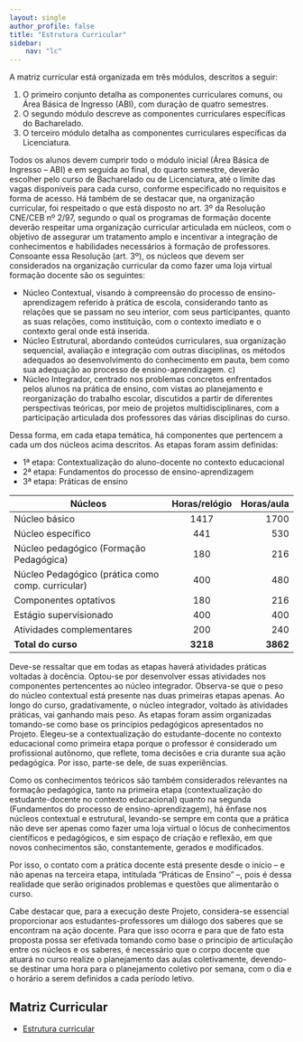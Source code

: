 ```yaml
---
layout: single
author_profile: false
title: "Estrutura Curricular"
sidebar:
    nav: "lc"
---
```


A matriz curricular está organizada em três módulos, descritos a seguir: 
1. O primeiro conjunto detalha as componentes curriculares comuns, ou Área Básica de Ingresso (ABI), com duração de quatro semestres. 
2. O segundo módulo descreve as componentes curriculares específicas do Bacharelado. 
3. O terceiro módulo detalha as componentes curriculares específicas da Licenciatura. 
   
Todos os alunos devem cumprir todo o módulo inicial (Área Básica de Ingresso – ABI) e em seguida ao final, do quarto semestre, deverão escolher pelo curso de Bacharelado ou de Licenciatura, até o limite das vagas disponíveis para cada curso, conforme especificado no requisitos e forma de acesso. Há também de se destacar que, na organização curricular, foi respeitado o que está disposto no art. 3º da Resolução CNE/CEB nº 2/97, segundo o qual os programas de formação docente deverão respeitar uma organização curricular articulada em núcleos, com o objetivo de assegurar um tratamento amplo e incentivar a integração de conhecimentos e habilidades necessários à formação de professores. Consoante essa Resolução (art. 3º), os núcleos que devem ser considerados na organização curricular da como fazer uma loja virtual formação docente são os seguintes: 

- Núcleo Contextual, visando à compreensão do processo de ensino-aprendizagem referido à prática de escola, considerando tanto as relações que se passam no seu interior, com seus participantes, quanto as suas relações, como instituição, com o contexto imediato e o contexto geral onde está inserida. 
- Núcleo Estrutural, abordando conteúdos curriculares, sua organização sequencial, avaliação e integração com outras disciplinas, os métodos adequados ao desenvolvimento do conhecimento em pauta, bem como sua adequação ao processo de ensino-aprendizagem. c) 
- Núcleo Integrador, centrado nos problemas concretos enfrentados pelos alunos na prática de ensino, com vistas ao planejamento e reorganização do trabalho escolar, discutidos a partir de diferentes perspectivas teóricas, por meio de projetos multidisciplinares, com a participação articulada dos professores das várias disciplinas do curso. 
  
Dessa forma, em cada etapa temática, há componentes que pertencem a cada um dos núcleos acima descritos. As etapas foram assim definidas: 
- 1ª etapa: Contextualização do aluno-docente no contexto educacional 
- 2ª etapa: Fundamentos do processo de ensino-aprendizagem 
- 3ª etapa: Práticas de ensino


| Núcleos        | Horas/relógio           | Horas/aula |
| ------------- |:-------------:| -----:|
| Núcleo básico    | 1417 | 1700 |
| Núcleo específico      | 441      |   530 |
| Núcleo pedagógico (Formação Pedagógica) | 180      |    216 |
| Núcleo Pedagógico (prática como comp. curricular) |400      |    480 |
| Componentes optativos | 180 | 216 |
| Estágio supervisionado | 400 | 400 |
| Atividades complementares | 200 | 240 |
| **Total do curso** | **3218** | **3862** |


Deve-se ressaltar que em todas as etapas haverá atividades práticas voltadas à docência. Optou-se por desenvolver essas atividades nos componentes pertencentes ao núcleo integrador. Observa-se que o peso do núcleo contextual está presente nas duas primeiras etapas apenas. Ao longo do curso, gradativamente, o núcleo integrador, voltado às atividades práticas, vai ganhando mais peso. As etapas foram assim organizadas tomando-se como base os princípios pedagógicos apresentados no Projeto. Elegeu-se a contextualização do estudante-docente no contexto educacional como primeira etapa porque o professor é considerado um profissional autônomo, que reflete, toma decisões e cria durante sua ação pedagógica. Por isso, parte-se dele, de suas experiências. 

Como os conhecimentos teóricos são também considerados relevantes na formação pedagógica, tanto na primeira etapa (contextualização do estudante-docente no contexto educacional) quanto na segunda (Fundamentos do processo de ensino-aprendizagem), há ênfase nos núcleos contextual e estrutural, levando-se sempre em conta que a prática não deve ser apenas como fazer uma loja virtual o lócus de conhecimentos científicos e pedagógicos, e sim espaço de criação e reflexão, em que novos conhecimentos são, constantemente, gerados e modificados. 

Por isso, o contato com a prática docente está presente desde o início – e não apenas na terceira etapa, intitulada “Práticas de Ensino” –, pois é dessa realidade que serão originados problemas e questões que alimentarão o curso. 

Cabe destacar que, para a execução deste Projeto, considera-se essencial proporcionar aos estudantes-professores um diálogo dos saberes que se encontram na ação docente. Para que isso ocorra e para que de fato esta proposta possa ser efetivada tomando como base o princípio de articulação entre os núcleos e os saberes, é necessário que o corpo docente que atuará no curso realize o planejamento das aulas coletivamente, devendo-se destinar uma hora para o planejamento coletivo por semana, com o dia e o horário a serem definidos a cada período letivo.

## Matriz Curricular
- [Estrutura curricular]({{site.url}}/assets/lc/estrutura-curricular.png)